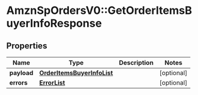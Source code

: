 # AmznSpOrdersV0::GetOrderItemsBuyerInfoResponse

## Properties
Name | Type | Description | Notes
------------ | ------------- | ------------- | -------------
**payload** | [**OrderItemsBuyerInfoList**](OrderItemsBuyerInfoList.md) |  | [optional] 
**errors** | [**ErrorList**](ErrorList.md) |  | [optional] 

